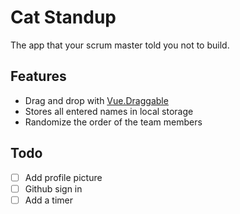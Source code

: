 # Cat Standup

The app that your scrum master told you not to build. 

## Features
- Drag and drop with [Vue.Draggable](https://github.com/SortableJS/Vue.Draggable)
- Stores all entered names in local storage 
- Randomize the order of the team members

## Todo
- [ ] Add profile picture
- [ ] Github sign in
- [ ] Add a timer
